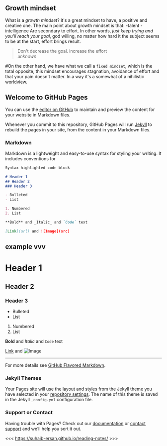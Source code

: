 Growth mindset
-
What is a _growth mindset_? it's a great mindset to have, a positive and creative one.
The main point about growth mindset is that: 
-talent
-intelligence 
Are secondary to effort. 
In other words, *just keep trying and you'll reach your goal*, god willing, no matter how hard it the subject seems to be at the start, effort brings result.

>Don't decrease the goal. increase the effort  
>_unknown_

#On the other hand, we have what we call a `fixed mindset`, which is the total opposite, this mindset encourages stagnation, avoidance of effort and that your pain doesn't matter. In a way it's a somewhat of a nihilistic worldview.  




## Welcome to GitHub Pages

You can use the [editor on GitHub](https://github.com/Suhaib-Ersan/reading-notes/edit/main/README.md) to maintain and preview the content for your website in Markdown files.

Whenever you commit to this repository, GitHub Pages will run [Jekyll](https://jekyllrb.com/) to rebuild the pages in your site, from the content in your Markdown files.

### Markdown

Markdown is a lightweight and easy-to-use syntax for styling your writing. It includes conventions for

```markdown
Syntax highlighted code block

# Header 1
## Header 2
### Header 3

- Bulleted
- List

1. Numbered
2. List

**Bold** and _Italic_ and `Code` text

[Link](url) and ![Image](src)
```

example  vvv
-

# Header 1
## Header 2
### Header 3

- Bulleted
- List

1. Numbered
2. List


**Bold** and _Italic_ and `Code` text

[Link](url) and ![Image](src)

---------

For more details see [GitHub Flavored Markdown](https://guides.github.com/features/mastering-markdown/).

### Jekyll Themes

Your Pages site will use the layout and styles from the Jekyll theme you have selected in your [repository settings](https://github.com/Suhaib-Ersan/reading-notes/settings/pages). The name of this theme is saved in the Jekyll `_config.yml` configuration file.

### Support or Contact

Having trouble with Pages? Check out our [documentation](https://docs.github.com/categories/github-pages-basics/) or [contact support](https://support.github.com/contact) and we’ll help you sort it out.









<<< https://suhaib-ersan.github.io/reading-notes/ >>>
